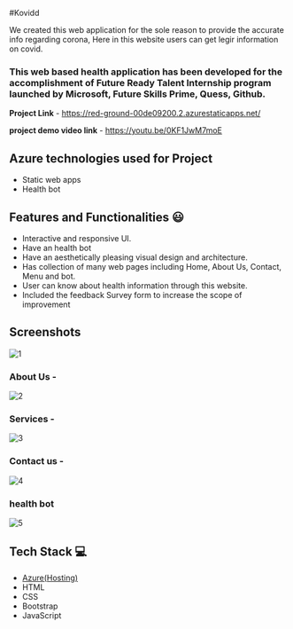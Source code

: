 #Kovidd 

We created this web application for the sole reason to provide the accurate info regarding corona, Here in this website users can get legir information on covid.



### This web based health application has been developed for the accomplishment of Future Ready Talent Internship program launched by Microsoft, Future Skills Prime, Quess, Github.


**Project Link** - https://red-ground-00de09200.2.azurestaticapps.net/

**project demo video link** -  https://youtu.be/0KF1JwM7moE

## Azure technologies used for Project

- Static web apps
- Health bot

## Features and Functionalities 😃

- Interactive and responsive UI.
- Have an health bot 
- Have an aesthetically pleasing visual design and architecture.
- Has collection of many web pages including Home, About Us, Contact, Menu and bot.
- User can know about health information through this website.
- Included the feedback Survey form to increase the scope of improvement 

## Screenshots


![1](https://user-images.githubusercontent.com/115448972/201472017-08502a01-1d9e-44f6-9571-a752915c630f.jpg)


   

### About Us -
![2](https://user-images.githubusercontent.com/115448972/201472022-337f52da-ca7c-46c3-98bf-5c53b46af585.jpg)



### Services -

![3](https://user-images.githubusercontent.com/115448972/201472026-dd4ea21a-bc49-4ce9-9c04-ed506d7fcb5e.jpg)


### Contact us -
![4](https://user-images.githubusercontent.com/115448972/201472029-b7eddbe5-3763-44ef-b119-2d820e0bd71a.jpg)



### health bot


![5](https://user-images.githubusercontent.com/115448972/201472038-4853d3aa-28a3-4b4a-8030-f441cf280d39.jpg)


## Tech Stack 💻

- [Azure(Hosting)](https://azure.microsoft.com/en-in/features/azure-portal/)
- HTML
- CSS
- Bootstrap
- JavaScript
